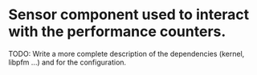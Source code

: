 # Sensor component used to interact with the performance counters.

TODO: Write a more complete description of the dependencies (kernel, libpfm ...) and for the configuration.